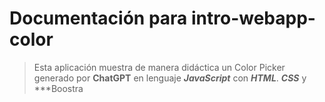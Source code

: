 # Documentación para intro-webapp-color
> Esta aplicación muestra de manera didáctica un Color Picker generado por **ChatGPT** en lenguaje ***JavaScript*** con ***HTML***. ***CSS*** y ***Boostra
